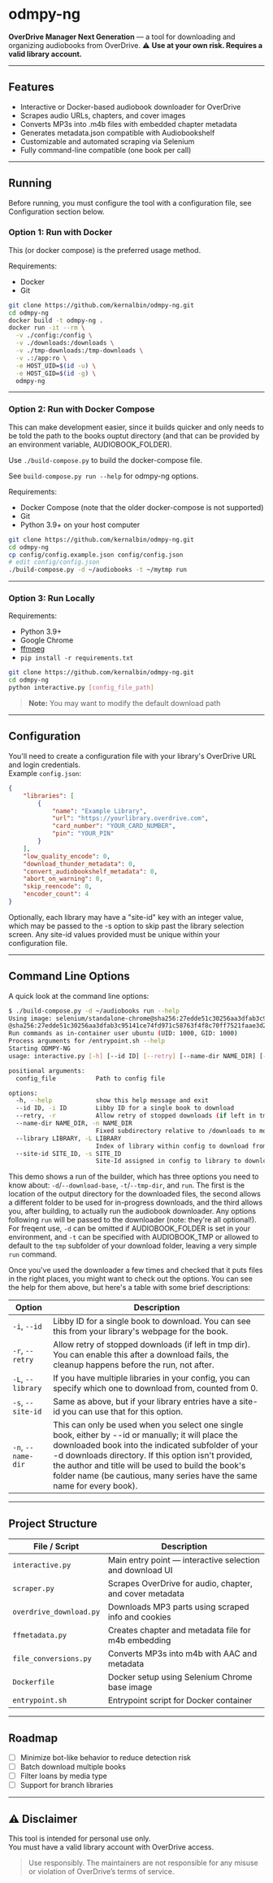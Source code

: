 # odmpy-ng
**OverDrive Manager Next Generation** — a tool for downloading and organizing audiobooks from OverDrive.
⚠️ **Use at your own risk. Requires a valid library account.**

---

## Features

- Interactive or Docker-based audiobook downloader for OverDrive
- Scrapes audio URLs, chapters, and cover images
- Converts MP3s into .m4b files with embedded chapter metadata
- Generates metadata.json compatible with Audiobookshelf
- Customizable and automated scraping via Selenium
- Fully command-line compatible (one book per call)

---

## Running

Before running, you must configure the tool with a configuration file, see
Configuration section below.

### Option 1: Run with Docker

This (or docker compose) is the preferred usage method.

Requirements:
- Docker
- Git

```bash
git clone https://github.com/kernalbin/odmpy-ng.git
cd odmpy-ng
docker build -t odmpy-ng .
docker run -it --rm \
  -v ./config:/config \
  -v ./downloads:/downloads \
  -v ./tmp-downloads:/tmp-downloads \
  -v .:/app:ro \
  -e HOST_UID=$(id -u) \
  -e HOST_GID=$(id -g) \
  odmpy-ng
```

---

### Option 2: Run with Docker Compose

This can make development easier, since it builds quicker and only needs to be
told the path to the books ouptut directory (and that can be provided by an
environment variable, AUDIOBOOK_FOLDER).

Use `./build-compose.py` to build the docker-compose file.

See `build-compose.py run --help` for odmpy-ng options.

Requirements:
- Docker Compose (note that the older docker-compose is not supported)
- Git
- Python 3.9+ on your host computer

```bash
git clone https://github.com/kernalbin/odmpy-ng.git
cd odmpy-ng
cp config/config.example.json config/config.json
# edit config/config.json
./build-compose.py -d ~/audiobooks -t ~/mytmp run
```

---

### Option 3: Run Locally

Requirements:
- Python 3.9+
- Google Chrome
- [ffmpeg](https://ffmpeg.org/download.html)
- `pip install -r requirements.txt`

```bash
git clone https://github.com/kernalbin/odmpy-ng.git
cd odmpy-ng
python interactive.py [config_file_path]
```

> **Note:** You may want to modify the default download path

---

## Configuration

You'll need to create a configuration file with your library's OverDrive URL and login credentials.  
Example `config.json`:

```json
{
    "libraries": [
        {
            "name": "Example Library",
            "url": "https://yourlibrary.overdrive.com",
            "card_number": "YOUR_CARD_NUMBER",
            "pin": "YOUR_PIN"
        }
    ],
    "low_quality_encode": 0,
    "download_thunder_metadata": 0,
    "convert_audiobookshelf_metadata": 0,
    "abort_on_warning": 0,
    "skip_reencode": 0,
    "encoder_count": 4
}
```

Optionally, each library may have a "site-id" key with an integer value, which
may be passed to the -s option to skip past the library selection screen. Any
site-id values provided must be unique within your configuration file.

---

## Command Line Options

A quick look at the command line options:

```bash
$ ./build-compose.py -d ~/audiobooks run --help
Using image: selenium/standalone-chrome@sha256:27edde51c30256aa3dfab3c95141ce74fd971c58763f4f8c70ff7521faae3d2b.
@sha256:27edde51c30256aa3dfab3c95141ce74fd971c58763f4f8c70ff7521faae3d2b
Run commands as in-container user ubuntu (UID: 1000, GID: 1000)
Process arguments for /entrypoint.sh --help
Starting ODMPY-NG
usage: interactive.py [-h] [--id ID] [--retry] [--name-dir NAME_DIR] [--library LIBRARY | --site-id SITE_ID] config_file

positional arguments:
  config_file           Path to config file

options:
  -h, --help            show this help message and exit
  --id ID, -i ID        Libby ID for a single book to download
  --retry, -r           Allow retry of stopped downloads (if left in tmp dir)
  --name-dir NAME_DIR, -n NAME_DIR
                        Fixed subdirectory relative to /downloads to move single downloaded book to
  --library LIBRARY, -L LIBRARY
                        Index of library within config to download from
  --site-id SITE_ID, -s SITE_ID
                        Site-Id assigned in config to library to download from
```

This demo shows a run of the builder, which has three options you need to know
about: `-d`/`--download-base`, `-t`/`--tmp-dir`, and `run`. The first is the
location of the output directory for the downloaded files, the second allows a
different folder to be used for in-progress downloads, and the third allows
you, after building, to actually run the audiobook downloader. Any options
following `run` will be passed to the downloader (note: they're all optional!).
For freqent use, `-d` can be omitted if AUDIOBOOK_FOLDER is set in your
environment, and `-t` can be specified with AUDIOBOOK_TMP or allowed to default
to the `tmp` subfolder of your download folder, leaving a very simple `run`
command.

Once you've used the downloader a few times and checked that it puts files in
the right places, you might want to check out the options. You can see the help
for them above, but here's a table with some brief descriptions:

| Option                | Description |
|-----------------------|-------------|
| `-i`, `--id`              | Libby ID for a single book to download. You can see this from your library's webpage for the book. |
| `-r`, `--retry`           | Allow retry of stopped downloads (if left in tmp dir). You can enable this after a download fails, the cleanup happens before the run, not after. |
| `-L`, `--library`         | If you have multiple libraries in your config, you can specify which one to download from, counted from 0. |
| `-s`, `--site-id`         | Same as above, but if your library entries have a site-id you can use that for this option. |
| `-n`, `--name-dir`        | This can only be used when you select one single book, either by --id or manually; it will place the downloaded book into the indicated subfolder of your -d downloads directory. If this option isn't provided, the author and title will be used to build the book's folder name (be cautious, many series have the same name for every book). |

---

## Project Structure

| File / Script             | Description |
|--------------------------|-------------|
| `interactive.py`         | Main entry point — interactive selection and download UI |
| `scraper.py`             | Scrapes OverDrive for audio, chapter, and cover metadata |
| `overdrive_download.py`  | Downloads MP3 parts using scraped info and cookies |
| `ffmetadata.py`          | Creates chapter and metadata file for m4b embedding |
| `file_conversions.py`    | Converts MP3s into m4b with AAC and metadata |
| `Dockerfile`             | Docker setup using Selenium Chrome base image |
| `entrypoint.sh`          | Entrypoint script for Docker container |

---

## Roadmap

- [ ] Minimize bot-like behavior to reduce detection risk  
- [ ] Batch download multiple books  
- [ ] Filter loans by media type
- [ ] Support for branch libraries

---

## ⚠️ Disclaimer

This tool is intended for personal use only.  
You must have a valid library account with OverDrive access.

> Use responsibly. The maintainers are not responsible for any misuse or violation of OverDrive’s terms of service.
